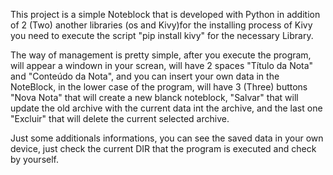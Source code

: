 This project is a simple Noteblock that is developed with Python in addition of 2 (Two) another libraries (os and Kivy)for the installing process of Kivy you need to execute the script "pip install kivy" for the necessary
Library.

The way of management is pretty simple, after you execute the program, will appear a windown in your screan, will have 2 spaces "Título da Nota" and "Conteúdo da Nota", and you can insert your own data in the
NoteBlock, in the lower case of the program, will have 3 (Three) buttons "Nova Nota" that will create a new blanck noteblock, "Salvar" that will update the old archive with the current data int the archive, and the 
last one "Excluir" that will delete the current selected archive.

Just some additionals informations, you can see the saved data in your own device, just check the current DIR that the program is executed and check by yourself. 
